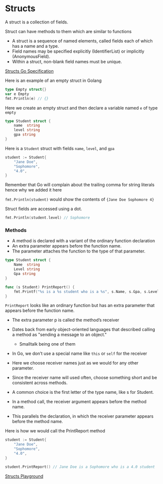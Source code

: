 # Structs

A struct is a collection of fields.

Struct can have methods to them which are similar to functions

* A struct is a sequence of named elements, called fields each of which has a name and a type. 
* Field names may be specified explicitly (IdentifierList) or implicitly (AnonymousField).
* Within a struct, non-blank field names must be unique.

[Structs Go Specification](https://golang.org/ref/spec#Struct_types)

Here is an example of an empty struct in Golang

```go
type Empty struct{}
var e Empty
fmt.Println(e) // {}
```

Here we create an empty struct and then declare a variable named `e` of type `empty`

```go
type Student struct {
    name  string
	level string
    gpa string
}
```

Here is a `Student` struct with fields `name`, `level`, and `gpa`

```go
student := Student{
    "Jane Doe",
    "Sophomore",
    "4.0",
}
```

Remember that Go will complain about the trailing comma for string literals hence why we added it here

`fmt.Println(student)` would show the contents of `{Jane Doe Sophomore 4}`

Struct fields are accessed using a dot.

```go
fmt.Println(student.level) // Sophomore
```

### Methods

* A method is declared with a variant of the ordinary function declaration
* An extra parameter appears before the function name. 
* The parameter attaches the function to the type of that parameter.

```go
type Student struct {
    Name  string
	Level string
    Gpa string
}

func (s Student) PrintReport() {
    fmt.Printf("%s is a %s student who is a %s", s.Name, s.Gpa, s.Level)
}
```

`PrintReport` looks like an ordinary function but has an extra parameter that appears before the function name.

* The extra parameter p is called the method’s receiver
* Dates back from early object-oriented languages that described calling a method as "sending a message to an object."
    * Smalltalk being one of them

* In Go, we don’t use a special name like `this` or `self` for the receiver 
* Here we choose receiver names just as we would for any other parameter. 
* Since the receiver name will used often, choose something short and be consistent across methods.
* A common choice is the first letter of the type name, like s for Student.

* In a method call, the receiver argument appears before the method name. 
* This parallels the declaration, in which the receiver parameter appears before the method name.

Here is how we would call the PrintReport method

```go
student := Student{
    "Jane Doe",
    "Sophomore",
    "4.0",
}

student.PrintReport() // Jane Doe is a Sophomore who is a 4.0 student
```

[Structs Playground](https://play.golang.org/p/1VJefxgw6E)